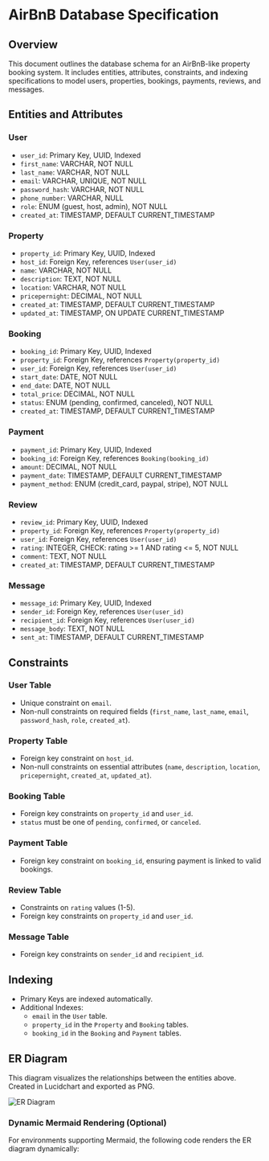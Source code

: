 # AirBnB Database Specification

## Overview
This document outlines the database schema for an AirBnB-like property booking system. It includes entities, attributes, constraints, and indexing specifications to model users, properties, bookings, payments, reviews, and messages.

## Entities and Attributes

### User
- `user_id`: Primary Key, UUID, Indexed
- `first_name`: VARCHAR, NOT NULL
- `last_name`: VARCHAR, NOT NULL
- `email`: VARCHAR, UNIQUE, NOT NULL
- `password_hash`: VARCHAR, NOT NULL
- `phone_number`: VARCHAR, NULL
- `role`: ENUM (guest, host, admin), NOT NULL
- `created_at`: TIMESTAMP, DEFAULT CURRENT_TIMESTAMP

### Property
- `property_id`: Primary Key, UUID, Indexed
- `host_id`: Foreign Key, references `User(user_id)`
- `name`: VARCHAR, NOT NULL
- `description`: TEXT, NOT NULL
- `location`: VARCHAR, NOT NULL
- `pricepernight`: DECIMAL, NOT NULL
- `created_at`: TIMESTAMP, DEFAULT CURRENT_TIMESTAMP
- `updated_at`: TIMESTAMP, ON UPDATE CURRENT_TIMESTAMP

### Booking
- `booking_id`: Primary Key, UUID, Indexed
- `property_id`: Foreign Key, references `Property(property_id)`
- `user_id`: Foreign Key, references `User(user_id)`
- `start_date`: DATE, NOT NULL
- `end_date`: DATE, NOT NULL
- `total_price`: DECIMAL, NOT NULL
- `status`: ENUM (pending, confirmed, canceled), NOT NULL
- `created_at`: TIMESTAMP, DEFAULT CURRENT_TIMESTAMP

### Payment
- `payment_id`: Primary Key, UUID, Indexed
- `booking_id`: Foreign Key, references `Booking(booking_id)`
- `amount`: DECIMAL, NOT NULL
- `payment_date`: TIMESTAMP, DEFAULT CURRENT_TIMESTAMP
- `payment_method`: ENUM (credit_card, paypal, stripe), NOT NULL

### Review
- `review_id`: Primary Key, UUID, Indexed
- `property_id`: Foreign Key, references `Property(property_id)`
- `user_id`: Foreign Key, references `User(user_id)`
- `rating`: INTEGER, CHECK: rating >= 1 AND rating <= 5, NOT NULL
- `comment`: TEXT, NOT NULL
- `created_at`: TIMESTAMP, DEFAULT CURRENT_TIMESTAMP

### Message
- `message_id`: Primary Key, UUID, Indexed
- `sender_id`: Foreign Key, references `User(user_id)`
- `recipient_id`: Foreign Key, references `User(user_id)`
- `message_body`: TEXT, NOT NULL
- `sent_at`: TIMESTAMP, DEFAULT CURRENT_TIMESTAMP

## Constraints

### User Table
- Unique constraint on `email`.
- Non-null constraints on required fields (`first_name`, `last_name`, `email`, `password_hash`, `role`, `created_at`).

### Property Table
- Foreign key constraint on `host_id`.
- Non-null constraints on essential attributes (`name`, `description`, `location`, `pricepernight`, `created_at`, `updated_at`).

### Booking Table
- Foreign key constraints on `property_id` and `user_id`.
- `status` must be one of `pending`, `confirmed`, or `canceled`.

### Payment Table
- Foreign key constraint on `booking_id`, ensuring payment is linked to valid bookings.

### Review Table
- Constraints on `rating` values (1-5).
- Foreign key constraints on `property_id` and `user_id`.

### Message Table
- Foreign key constraints on `sender_id` and `recipient_id`.

## Indexing
- Primary Keys are indexed automatically.
- Additional Indexes:
  - `email` in the `User` table.
  - `property_id` in the `Property` and `Booking` tables.
  - `booking_id` in the `Booking` and `Payment` tables.

## ER Diagram
This diagram visualizes the relationships between the entities above. Created in Lucidchart and exported as PNG.

![ER Diagram](docs/er-diagram.png)

### Dynamic Mermaid Rendering (Optional)
For environments supporting Mermaid, the following code renders the ER diagram dynamically:
